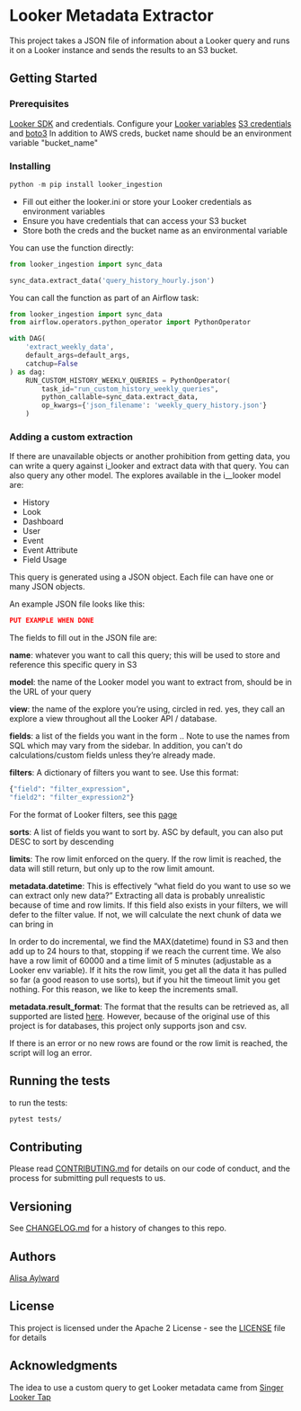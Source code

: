 # Looker Metadata Extractor

This project takes a JSON file of information about a Looker query and runs it on a Looker instance and sends the results to an S3 bucket.

## Getting Started

### Prerequisites

[Looker SDK](https://docs.looker.com/reference/api-and-integration/api-sdk) and credentials. Configure your [Looker variables](https://github.com/looker-open-source/sdk-codegen#configuring-lookerini-or-env)
[S3 credentials](https://boto3.amazonaws.com/v1/documentation/api/latest/guide/credentials.html) and [boto3](https://pypi.org/project/boto3/)
In addition to AWS creds, bucket name should be an environment variable "bucket_name"

### Installing

```sql
python -m pip install looker_ingestion
```

* Fill out either the looker.ini or store your Looker credentials as environment variables
* Ensure you have credentials that can access your S3 bucket
* Store both the creds and the bucket name as an environmental variable

You can use the function directly:

```python
from looker_ingestion import sync_data

sync_data.extract_data('query_history_hourly.json')
```

You can call the function as part of an Airflow task:

```python
from looker_ingestion import sync_data
from airflow.operators.python_operator import PythonOperator

with DAG(
    'extract_weekly_data',
    default_args=default_args,
    catchup=False
) as dag:
    RUN_CUSTOM_HISTORY_WEEKLY_QUERIES = PythonOperator(
        task_id="run_custom_history_weekly_queries",
        python_callable=sync_data.extract_data,
        op_kwargs={'json_filename': 'weekly_query_history.json'}
    )
```

### Adding a custom extraction

If there are unavailable objects or another prohibition from getting data, you can write a query against i_looker and extract data with that query. You can also query any other model.
The explores available in the i__looker model are:

* History
* Look
* Dashboard
* User
* Event
* Event Attribute
* Field Usage

This query is generated using a JSON object. Each file can have one or many JSON objects.

An example JSON file looks like this:
```json
PUT EXAMPLE WHEN DONE
```

The fields to fill out in the JSON file are:

**name**: whatever you want to call this query; this will be used to store and reference this specific query in S3

**model**: the name of the Looker model you want to extract from, should be in the URL of your query

**view**: the name of the explore you’re using, circled in red. yes, they call an explore a view throughout all the Looker API / database.

**fields**: a list of the fields you want in the form <table name>.<field name>. Note to use the names from SQL which may vary from the sidebar. In addition, you can't do calculations/custom fields unless they’re already made.

**filters**: A dictionary of filters you want to see. Use this format:

```python
{"field": "filter_expression",
"field2": "filter_expression2"}
```

For the format of Looker filters, see this [page](https://docs.looker.com/reference/filter-expressions)

**sorts**: A list of fields you want to sort by. ASC by default, you can also put DESC to sort by descending

**limits**: The row limit enforced on the query. If the row limit is reached, the data will still return, but only up to the row limit amount.

**metadata.datetime**: This is effectively “what field do you want to use so we can extract only new data?” Extracting all data is probably unrealistic because of time and row limits. If this field also exists in your filters, we will defer to the filter value. If not, we will calculate the next chunk of data we can bring in

In order to do incremental, we find the MAX(datetime) found in S3 and then add up to 24 hours to that, stopping if we reach the current time. We also have a row limit of 60000 and a time limit of 5 minutes (adjustable as a Looker env variable). If it hits the row limit, you get all the data it has pulled so far (a good reason to use sorts), but if you hit the timeout limit you get nothing. For this reason, we like to keep the increments small.

**metadata.result_format**: The format that the results can be retrieved as, all supported are listed [here](https://docs.looker.com/reference/api-and-integration/api-reference/v3.1/query). However, because of the original use of this project is for databases, this project only supports json and csv.

If there is an error or no new rows are found or the row limit is reached, the script will log an error.

## Running the tests

to run the tests:

```bash
pytest tests/
```

## Contributing

Please read [CONTRIBUTING.md](CONTRIBUTING.md) for details on our code of conduct,
and the process for submitting pull requests to us.


## Versioning

See [CHANGELOG.md](CHANGELOG.md) for a history of changes to this repo.

## Authors

[Alisa Aylward](mailto:alisa.aylward@toasttab.com)

## License

This project is licensed under the Apache 2 License - see the [LICENSE](LICENSE) file for details

## Acknowledgments

The idea to use a custom query to get Looker metadata came from [Singer Looker Tap](https://github.com/singer-io/tap-looker)